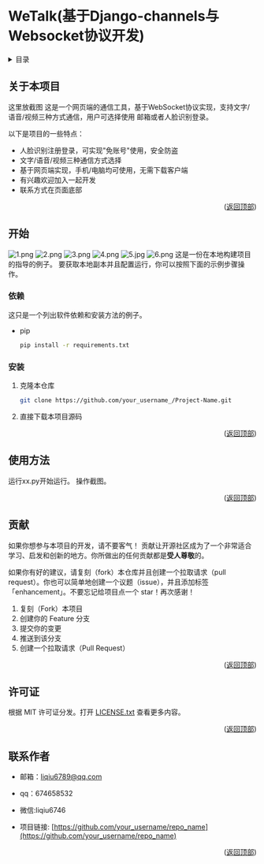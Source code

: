 <div id="top"></div><div id="top"></div>

# WeTalk(基于Django-channels与Websocket协议开发)
<!-- 目录 -->
<details>
  <summary>目录</summary>
  <ol>
    <li>
      <a href="#关于本项目">关于本项目</a>
    </li>
    <li>
      <a href="#开始">开始</a>
      <ul>
        <li><a href="#依赖">依赖</a></li>
        <li><a href="#安装">安装</a></li>
      </ul>
    </li>
    <li><a href="#使用方法">使用方法</a></li>
    <li><a href="#贡献">贡献</a></li>
    <li><a href="#许可证">许可证</a></li>
    <li><a href="#联系作者">联系作者</a></li>
  </ol>
</details>


<!-- 关于本项目 -->
## 关于本项目

这里放截图
这是一个网页端的通信工具，基于WebSocket协议实现，支持文字/语音/视频三种方式通信，用户可选择使用
邮箱或者人脸识别登录。

以下是项目的一些特点：
* 人脸识别注册登录，可实现"免账号"使用，安全防盗
* 文字/语音/视频三种通信方式选择
* 基于网页端实现，手机/电脑均可使用，无需下载客户端
* 有兴趣欢迎加入一起开发
* 联系方式在页面底部


<p align="right">(<a href="#top">返回顶部</a>)</p>



<!-- 开始 -->
## 开始

![1.png](reademe_img%2F1.png)
![2.png](reademe_img%2F2.png)
![3.png](reademe_img%2F3.png)
![4.png](reademe_img%2F4.png)
![5.jpg](reademe_img%2F5.jpg)
![6.png](reademe_img%2F6.png)
这是一份在本地构建项目的指导的例子。
要获取本地副本并且配置运行，你可以按照下面的示例步骤操作。

### 依赖

这只是一个列出软件依赖和安装方法的例子。
* pip
  ```sh
  pip install -r requirements.txt
  ```

### 安装


1. 克隆本仓库
   ```sh
   git clone https://github.com/your_username_/Project-Name.git
   ```
2. 直接下载本项目源码

<p align="right">(<a href="#top">返回顶部</a>)</p>



<!-- 使用方法 示例 -->
## 使用方法

运行xx.py开始运行。
操作截图。


<p align="right">(<a href="#top">返回顶部</a>)</p>



<!-- 贡献 -->
## 贡献

如果你想参与本项目的开发，请不要客气！
贡献让开源社区成为了一个非常适合学习、启发和创新的地方。你所做出的任何贡献都是**受人尊敬**的。

如果你有好的建议，请复刻（fork）本仓库并且创建一个拉取请求（pull request）。你也可以简单地创建一个议题（issue），并且添加标签「enhancement」。不要忘记给项目点一个 star！再次感谢！

1. 复刻（Fork）本项目
2. 创建你的 Feature 分支
3. 提交你的变更 
4. 推送到该分支 
5. 创建一个拉取请求（Pull Request）

<p align="right">(<a href="#top">返回顶部</a>)</p>



<!-- 许可证 -->
## 许可证

根据 MIT 许可证分发。打开 [LICENSE.txt](LICENSE.txt) 查看更多内容。


<p align="right">(<a href="#top">返回顶部</a>)</p>



<!-- 联系作者 -->
## 联系作者

* 邮箱：liqiu6789@qq.com
* qq：674658532
* 微信:liqiu6746

* 项目链接: [https://github.com/your_username/repo_name](https://github.com/your_username/repo_name)

<p align="right">(<a href="#top">返回顶部</a>)</p>






